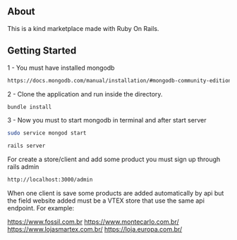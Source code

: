 ## About

This is a kind marketplace made with Ruby On Rails.

## Getting Started

1 - You must have installed mongodb

```bash
https://docs.mongodb.com/manual/installation/#mongodb-community-edition-installation-tutorials
```

2 - Clone the application and run inside the directory.

```bash
bundle install
```

3 - Now you must to start mongodb in terminal and after start server

```bash
sudo service mongod start
```
```bash
rails server
```

For create a store/client and add some product you must sign up through rails admin

```bash
http://localhost:3000/admin
```

When one client is save some products are added automatically by api but the field website added
must be a VTEX store that use the same api endpoint. For example:

https://www.fossil.com.br
https://www.montecarlo.com.br/
https://www.lojasmartex.com.br/
https://loja.europa.com.br/
